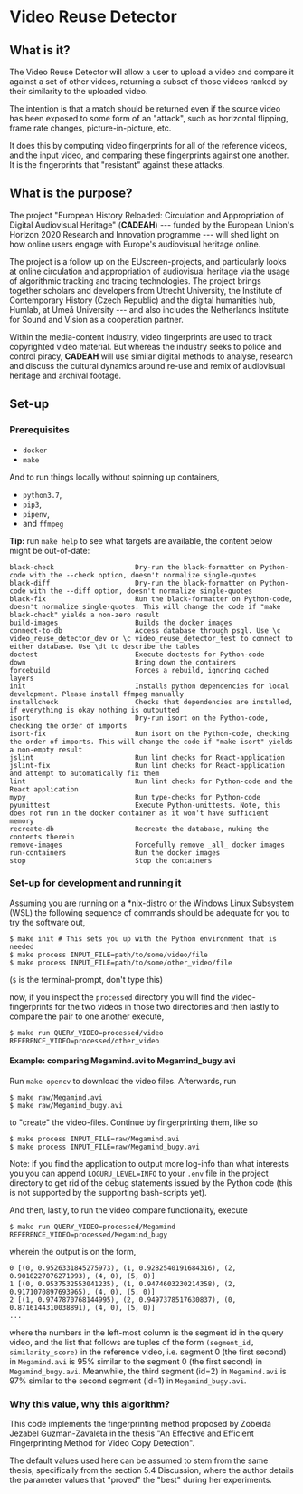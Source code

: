 Video Reuse Detector
===

## What is it?

The Video Reuse Detector will allow a user to upload a video and compare
it against a set of other videos, returning a subset of those videos ranked
by their similarity to the uploaded video.

The intention is that a match should be returned even if the source video
has been exposed to some form of an "attack", such as horizontal flipping,
frame rate changes, picture-in-picture, etc.

It does this by computing video fingerprints for all of the  reference
videos, and the input video, and comparing these fingerprints against one
another. It is the fingerprints that "resistant" against these attacks.

## What is the purpose?

The project "European History Reloaded: Circulation and Appropriation of
Digital Audiovisual Heritage" (**CADEAH**) --- funded by the European Union's
Horizon 2020 Research and Innovation programme --- will shed light on how
online users engage with Europe's audiovisual heritage online.

The project is a follow up on the EUscreen-projects, and particularly looks
at online circulation and appropriation of audiovisual heritage via the
usage of algorithmic tracking and tracing technologies. The project brings
together scholars and developers from Utrecht University, the Institute of
Contemporary History (Czech Republic) and the digital humanities hub, Humlab,
at Umeå University --- and also includes the Netherlands Institute for Sound
and Vision as a cooperation partner.

Within the media-content industry, video fingerprints are used to track
copyrighted video material. But whereas the industry seeks to police and
control piracy, **CADEAH** will use similar digital methods to analyse,
research and discuss the cultural dynamics around re-use and remix
of audiovisual heritage and archival footage.

## Set-up

### Prerequisites

+ `docker`
+ `make`

And to run things locally without spinning up containers,

+ `python3.7`, 
+ `pip3`,
+ `pipenv`,
+ and `ffmpeg`

**Tip:** run `make help` to see what targets are available, the content below might be out-of-date:

```
black-check                    Dry-run the black-formatter on Python-code with the --check option, doesn't normalize single-quotes
black-diff                     Dry-run the black-formatter on Python-code with the --diff option, doesn't normalize single-quotes
black-fix                      Run the black-formatter on Python-code, doesn't normalize single-quotes. This will change the code if "make black-check" yields a non-zero result
build-images                   Builds the docker images
connect-to-db                  Access database through psql. Use \c video_reuse_detector_dev or \c video_reuse_detector_test to connect to either database. Use \dt to describe the tables
doctest                        Execute doctests for Python-code
down                           Bring down the containers
forcebuild                     Forces a rebuild, ignoring cached layers
init                           Installs python dependencies for local development. Please install ffmpeg manually
installcheck                   Checks that dependencies are installed, if everything is okay nothing is outputted
isort                          Dry-run isort on the Python-code, checking the order of imports
isort-fix                      Run isort on the Python-code, checking the order of imports. This will change the code if "make isort" yields a non-empty result
jslint                         Run lint checks for React-application
jslint-fix                     Run lint checks for React-application and attempt to automatically fix them
lint                           Run lint checks for Python-code and the React application
mypy                           Run type-checks for Python-code
pyunittest                     Execute Python-unittests. Note, this does not run in the docker container as it won't have sufficient memory
recreate-db                    Recreate the database, nuking the contents therein
remove-images                  Forcefully remove _all_ docker images
run-containers                 Run the docker images
stop                           Stop the containers
```

### Set-up for development and running it

Assuming you are running on a \*nix-distro or the Windows Linux Subsystem
(WSL) the following sequence of commands should be adequate for you to try
the software out,

```
$ make init # This sets you up with the Python environment that is needed
$ make process INPUT_FILE=path/to/some/video/file
$ make process INPUT_FILE=path/to/some/other_video/file
```

(`$` is the terminal-prompt, don't type this)

now, if you inspect the `processed` directory you will find the 
video-fingerprints for the two videos in those two directories
and then lastly to compare the pair to one another execute,

```
$ make run QUERY_VIDEO=processed/video REFERENCE_VIDEO=processed/other_video
```

#### Example: comparing Megamind.avi to Megamind\_bugy.avi

Run `make opencv` to download the video files. Afterwards, run

```
$ make raw/Megamind.avi
$ make raw/Megamind_bugy.avi
```

to "create" the video-files. Continue by fingerprinting them, like so

```
$ make process INPUT_FILE=raw/Megamind.avi
$ make process INPUT_FILE=raw/Megamind_bugy.avi
```

Note: if you find the application to output more log-info than what 
interests you you can append `LOGURU_LEVEL=INFO` to your `.env` file
in the project directory to get rid of the debug statements issued
by the Python code (this is not supported by the supporting bash-scripts
yet).

And then, lastly, to run the video compare functionality, execute

```
$ make run QUERY_VIDEO=processed/Megamind REFERENCE_VIDEO=processed/Megamind_bugy
```

wherein the output is on the form,

```
0 [(0, 0.9526331845275973), (1, 0.9282540191684316), (2, 0.9010227076271993), (4, 0), (5, 0)]
1 [(0, 0.9537532553041235), (1, 0.9474603230214358), (2, 0.9171070897693965), (4, 0), (5, 0)]
2 [(1, 0.9747870768144995), (2, 0.9497378517630837), (0, 0.8716144310038891), (4, 0), (5, 0)]
...
```

where the numbers in the left-most column is the segment id in the query video, and
the list that follows are tuples of the form `(segment_id, similarity_score)` in the
reference video, i.e. segment 0 (the first second) in `Megamind.avi` is 95% similar
to the segment 0 (the first second) in `Megamind_bugy.avi`. Meanwhile, the third
segment (id=2) in `Megamind.avi` is 97% similar to the second segment (id=1) in
`Megamind_bugy.avi`.


### Why this value, why this algorithm?

This code implements the fingerprinting method proposed by Zobeida Jezabel
Guzman-Zavaleta in the thesis "An Effective and Efficient Fingerprinting Method
for Video Copy Detection".

The default values used here can be assumed to stem from the same thesis,
specifically from the section 5.4 Discussion, where the author details the
parameter values that "proved" the "best" during her experiments.

